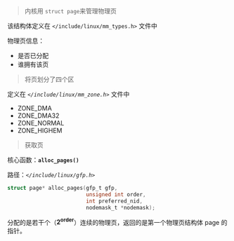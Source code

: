 

> 内核用 `struct page`来管理物理页

该结构体定义在 `</include/linux/mm_types.h>` 文件中



物理页信息：

* 是否已分配
* 谁拥有该页



> 将页划分了四个区

定义在 *`</include/linux/mm_zone.h>`* 文件中

* ZONE_DMA
* ZONE_DMA32
* ZONE_NORMAL
* ZONE_HIGHEM



> 获取页

核心函数：**`alloc_pages()`** 

路径：*`</include/linux/gfp.h>`* 

```C
struct page* alloc_pages(gfp_t gfp,
                         unsigned int order,
                         int preferred_nid,
                         nodemask_t *nodemask);
```

分配的是若干个（**2<sup>order</sup>**）连续的物理页，返回的是第一个物理页结构体 page 的指针。



